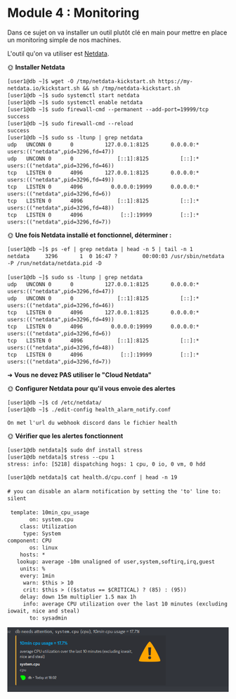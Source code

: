# Module 4 : Monitoring

Dans ce sujet on va installer un outil plutôt clé en main pour mettre en place un monitoring simple de nos machines.

L'outil qu'on va utiliser est [Netdata](https://learn.netdata.cloud/docs/agent/packaging/installer/methods/kickstart).

🌞 **Installer Netdata**

```
[user1@db ~]$ wget -O /tmp/netdata-kickstart.sh https://my-netdata.io/kickstart.sh && sh /tmp/netdata-kickstart.sh 
[user1@db ~]$ sudo systemctl start netdata
[user1@db ~]$ sudo systemctl enable netdata
[user1@db ~]$ sudo firewall-cmd --permanent --add-port=19999/tcp
success
[user1@db ~]$ sudo firewall-cmd --reload
success
[user1@db ~]$ sudo ss -ltunp | grep netdata
udp   UNCONN 0      0          127.0.0.1:8125       0.0.0.0:*    users:(("netdata",pid=3296,fd=47))
udp   UNCONN 0      0              [::1]:8125          [::]:*    users:(("netdata",pid=3296,fd=46))
tcp   LISTEN 0      4096       127.0.0.1:8125       0.0.0.0:*    users:(("netdata",pid=3296,fd=49))
tcp   LISTEN 0      4096         0.0.0.0:19999      0.0.0.0:*    users:(("netdata",pid=3296,fd=6)) 
tcp   LISTEN 0      4096           [::1]:8125          [::]:*    users:(("netdata",pid=3296,fd=48))
tcp   LISTEN 0      4096            [::]:19999         [::]:*    users:(("netdata",pid=3296,fd=7)) 
```



🌞 **Une fois Netdata installé et fonctionnel, déterminer :**

```
[user1@db ~]$ ps -ef | grep netdata | head -n 5 | tail -n 1
netdata     3296       1  0 16:47 ?        00:00:03 /usr/sbin/netdata -P /run/netdata/netdata.pid -D

[user1@db ~]$ sudo ss -ltunp | grep netdata
udp   UNCONN 0      0          127.0.0.1:8125       0.0.0.0:*    users:(("netdata",pid=3296,fd=47))
udp   UNCONN 0      0              [::1]:8125          [::]:*    users:(("netdata",pid=3296,fd=46))
tcp   LISTEN 0      4096       127.0.0.1:8125       0.0.0.0:*    users:(("netdata",pid=3296,fd=49))
tcp   LISTEN 0      4096         0.0.0.0:19999      0.0.0.0:*    users:(("netdata",pid=3296,fd=6)) 
tcp   LISTEN 0      4096           [::1]:8125          [::]:*    users:(("netdata",pid=3296,fd=48))
tcp   LISTEN 0      4096            [::]:19999         [::]:*    users:(("netdata",pid=3296,fd=7)) 
```

➜ **Vous ne devez PAS utiliser le "Cloud Netdata"**



🌞 **Configurer Netdata pour qu'il vous envoie des alertes** 

```
[user1@db ~]$ cd /etc/netdata/
[user1@db ~]$ ./edit-config health_alarm_notify.conf

```
```
On met l'url du webhook discord dans le fichier health
```


🌞 **Vérifier que les alertes fonctionnent**

```
[user1@db netdata]$ sudo dnf install stress
[user1@db netdata]$ stress --cpu 1
stress: info: [5218] dispatching hogs: 1 cpu, 0 io, 0 vm, 0 hdd
```
```
[user1@db netdata]$ cat health.d/cpu.conf | head -n 19

# you can disable an alarm notification by setting the 'to' line to: silent

 template: 10min_cpu_usage
       on: system.cpu
    class: Utilization
     type: System
component: CPU
       os: linux
    hosts: *
   lookup: average -10m unaligned of user,system,softirq,irq,guest
    units: %
    every: 1min
     warn: $this > 10
     crit: $this > (($status == $CRITICAL) ? (85) : (95))
    delay: down 15m multiplier 1.5 max 1h
     info: average CPU utilization over the last 10 minutes (excluding iowait, nice and steal)
       to: sysadmin
```

![](discord.png)